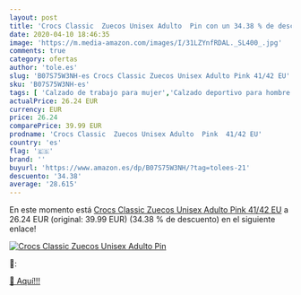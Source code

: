 ```yaml
---
layout: post
title: 'Crocs Classic  Zuecos Unisex Adulto  Pin con un 34.38 % de descuento'
date: 2020-04-10 18:46:35
image: 'https://m.media-amazon.com/images/I/31LZYnfRDAL._SL400_.jpg'
comments: true
category: ofertas
author: 'tole.es'
slug: 'B07S75W3NH-es Crocs Classic Zuecos Unisex Adulto Pink 41/42 EU'
sku: 'B07S75W3NH-es'
tags: [ 'Calzado de trabajo para mujer','Calzado deportivo para hombre','Calzado sanitario y de hostelería para mujer','Chanclas y sandalias de piscina para hombre','Sandalias y chanclas para niña','Zapatillas y calzado deportivo para hombre','Zapatos','Zapatos para hombre','Zapatos para mujer','Zapatos para niñas pequeñas','Zapatos y complementos','Zuecos sanitarios y de hostelería para mujer','Zuecos y mules para hombre','zuecos', ]
actualPrice: 26.24 EUR
currency: EUR
price: 26.24
comparePrice: 39.99 EUR
prodname: 'Crocs Classic  Zuecos Unisex Adulto  Pink  41/42 EU'
country: 'es'
flag: '🇪🇸'
brand: ''
buyurl: 'https://www.amazon.es/dp/B07S75W3NH/?tag=tolees-21'
descuento: '34.38'
average: '28.615'
---
```


En este momento está [Crocs Classic  Zuecos Unisex Adulto  Pink  41/42 EU](https://www.amazon.es/dp/B07S75W3NH/?tag=tolees-21) a 26.24 EUR (original: 39.99 EUR) (34.38 %  de descuento) en el siguiente enlace!

[![Crocs Classic  Zuecos Unisex Adulto  Pin](https://m.media-amazon.com/images/I/31LZYnfRDAL._SL400_.jpg)](https://www.amazon.es/dp/B07S75W3NH/?tag=tolees-21)

🔎:


[🛒 Aquí!!!](https://www.amazon.es/dp/B07S75W3NH/?tag=tolees-21)
